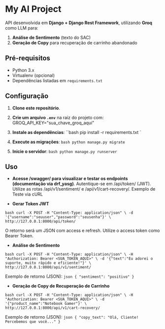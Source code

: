 # My AI Project

API desenvolvida em **Django + Django Rest Framework**, utilizando **Groq** como LLM para:
1. **Análise de Sentimento** (texto do SAC)
2. **Geração de Copy** para recuperação de carrinho abandonado

## Pré-requisitos

- Python 3.x
- Virtualenv (opcional)
- Dependências listadas em `requirements.txt`

## Configuração

1. **Clone este repositório**.
2. **Crie um arquivo `.env`** na raiz do projeto com:
GROQ_API_KEY="sua_chave_groq_aqui"

3. **Instale as dependências**:
``bash
pip install -r requirements.txt
`
4. **Execute as migrações**:
``bash
python manage.py migrate
``
5. **Inicie o servidor**:
``bash
python manage.py runserver
``

## Uso

- **Acesse /swagger/ para visualizar e testar os endpoints (documentação via drf_yasg)**.
Autentique-se em /api/token/ (JWT).
Utilize as rotas /api/v1/sentiment/ e /api/v1/cart-recovery/.
Exemplo de Teste via cURL


- **Gerar Token JWT**

``bash
curl -X POST -H "Content-Type: application/json" \
-d '{"username":"seuuser","password":"seusenha"}' \
http://127.0.0.1:8000/api/token/
``

O retorno será um JSON com access e refresh. Utilize o access token como Bearer Token.

- **Análise de Sentimento**

``bash
curl -X POST -H "Content-Type: application/json" \
-H "Authorization: Bearer <SUA_TOKEN_AQUI>" \
-d '{"text":"Eu adorei o suporte, muito rápido e eficiente!"}' \
http://127.0.0.1:8000/api/v1/sentiment/
``

Exemplo de retorno (JSON):
``json
{
  "sentiment": "positivo"
}
``

- **Geração de Copy de Recuperação de Carrinho**

``bash
curl -X POST -H "Content-Type: application/json" \
-H "Authorization: Bearer <SUA_TOKEN_AQUI>" \
-d '{"product_name":"Notebook Gamer"}' \
http://127.0.0.1:8000/api/v1/cart-recovery/
``

Exemplo de retorno (JSON):
``json
{
  "copy_text": "Olá, Cliente! Percebemos que você..."
}
``

